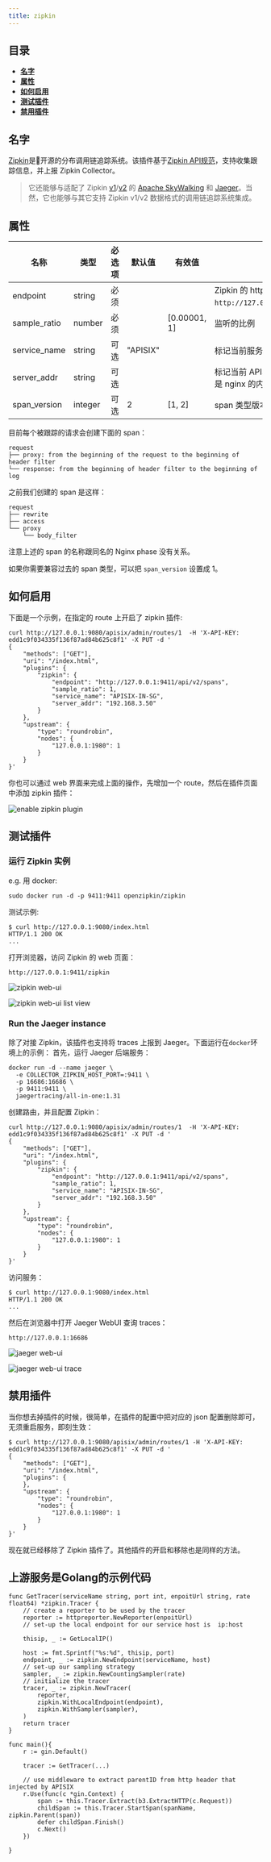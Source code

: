 ```yaml
---
title: zipkin
---
```


<!--
#
# Licensed to the Apache Software Foundation (ASF) under one or more
# contributor license agreements.  See the NOTICE file distributed with
# this work for additional information regarding copyright ownership.
# The ASF licenses this file to You under the Apache License, Version 2.0
# (the "License"); you may not use this file except in compliance with
# the License.  You may obtain a copy of the License at
#
#     http://www.apache.org/licenses/LICENSE-2.0
#
# Unless required by applicable law or agreed to in writing, software
# distributed under the License is distributed on an "AS IS" BASIS,
# WITHOUT WARRANTIES OR CONDITIONS OF ANY KIND, either express or implied.
# See the License for the specific language governing permissions and
# limitations under the License.
#
-->

## 目录

- [**名字**](#名字)
- [**属性**](#属性)
- [**如何启用**](#如何启用)
- [**测试插件**](#测试插件)
- [**禁用插件**](#禁用插件)

## 名字

[Zipkin](https://github.com/openzipkin/zipkin)是开源的分布调用链追踪系统。该插件基于[Zipkin API规范](https://zipkin.io/pages/instrumenting.html)，支持收集跟踪信息，并上报 Zipkin Collector。

> 它还能够与适配了 Zipkin [v1](https://zipkin.io/zipkin-api/zipkin-api.yaml)/[v2](https://zipkin.io/zipkin-api/zipkin2-api.yaml) 的 [Apache SkyWalking](https://skywalking.apache.org/docs/main/latest/en/setup/backend/zipkin-trace/#zipkin-receiver) 和 [Jaeger](https://www.jaegertracing.io/docs/1.31/getting-started/#migrating-from-zipkin)。当然，它也能够与其它支持 Zipkin v1/v2 数据格式的调用链追踪系统集成。

## 属性

| 名称         | 类型   | 必选项 | 默认值   | 有效值       | 描述                                                                 |
| ------------ | ------ | ------ | -------- | ------------ | -------------------------------------------------------------------- |
| endpoint     | string | 必须   |          |              | Zipkin 的 http 节点，例如`http://127.0.0.1:9411/api/v2/spans`。      |
| sample_ratio | number | 必须   |          | [0.00001, 1] | 监听的比例                                                           |
| service_name | string | 可选   | "APISIX" |              | 标记当前服务的名称                                                   |
| server_addr  | string | 可选   |          |              | 标记当前 APISIX 实例的 IP 地址，默认值是 nginx 的内置变量`server_addr` |
| span_version | integer| 可选    | 2        | [1, 2]       | span 类型版本 |

目前每个被跟踪的请求会创建下面的 span：

```
request
├── proxy: from the beginning of the request to the beginning of header filter
└── response: from the beginning of header filter to the beginning of log
```

之前我们创建的 span 是这样：

```
request
├── rewrite
├── access
└── proxy
    └── body_filter
```

注意上述的 span 的名称跟同名的 Nginx phase 没有关系。

如果你需要兼容过去的 span 类型，可以把 `span_version` 设置成 1。

## 如何启用

下面是一个示例，在指定的 route 上开启了 zipkin 插件:

```shell
curl http://127.0.0.1:9080/apisix/admin/routes/1  -H 'X-API-KEY: edd1c9f034335f136f87ad84b625c8f1' -X PUT -d '
{
    "methods": ["GET"],
    "uri": "/index.html",
    "plugins": {
        "zipkin": {
            "endpoint": "http://127.0.0.1:9411/api/v2/spans",
            "sample_ratio": 1,
            "service_name": "APISIX-IN-SG",
            "server_addr": "192.168.3.50"
        }
    },
    "upstream": {
        "type": "roundrobin",
        "nodes": {
            "127.0.0.1:1980": 1
        }
    }
}'
```

你也可以通过 web 界面来完成上面的操作，先增加一个 route，然后在插件页面中添加 zipkin 插件：

![enable zipkin plugin](../../../assets/images/plugin/zipkin-1.png)

## 测试插件

### 运行 Zipkin 实例

e.g. 用 docker:

```
sudo docker run -d -p 9411:9411 openzipkin/zipkin
```

测试示例:

```shell
$ curl http://127.0.0.1:9080/index.html
HTTP/1.1 200 OK
...
```

打开浏览器，访问 Zipkin 的 web 页面：

```
http://127.0.0.1:9411/zipkin
```

![zipkin web-ui](../../../assets/images/plugin/zipkin-1.jpg)

![zipkin web-ui list view](../../../assets/images/plugin/zipkin-2.jpg)

### Run the Jaeger instance

除了对接 Zipkin，该插件也支持将 traces 上报到 Jaeger。下面运行在`docker`环境上的示例：
首先，运行 Jaeger 后端服务：

```
docker run -d --name jaeger \
  -e COLLECTOR_ZIPKIN_HOST_PORT=:9411 \
  -p 16686:16686 \
  -p 9411:9411 \
  jaegertracing/all-in-one:1.31
```

创建路由，并且配置 Zipkin：

```
curl http://127.0.0.1:9080/apisix/admin/routes/1  -H 'X-API-KEY: edd1c9f034335f136f87ad84b625c8f1' -X PUT -d '
{
    "methods": ["GET"],
    "uri": "/index.html",
    "plugins": {
        "zipkin": {
            "endpoint": "http://127.0.0.1:9411/api/v2/spans",
            "sample_ratio": 1,
            "service_name": "APISIX-IN-SG",
            "server_addr": "192.168.3.50"
        }
    },
    "upstream": {
        "type": "roundrobin",
        "nodes": {
            "127.0.0.1:1980": 1
        }
    }
}'
```

访问服务：

```shell
$ curl http://127.0.0.1:9080/index.html
HTTP/1.1 200 OK
...
```

然后在浏览器中打开 Jaeger WebUI 查询 traces：

```
http://127.0.0.1:16686
```

![jaeger web-ui](../../../assets/images/plugin/jaeger-1.png)

![jaeger web-ui trace](../../../assets/images/plugin/jaeger-2.png)

## 禁用插件

当你想去掉插件的时候，很简单，在插件的配置中把对应的 json 配置删除即可，无须重启服务，即刻生效：

```shell
$ curl http://127.0.0.1:9080/apisix/admin/routes/1 -H 'X-API-KEY: edd1c9f034335f136f87ad84b625c8f1' -X PUT -d '
{
    "methods": ["GET"],
    "uri": "/index.html",
    "plugins": {
    },
    "upstream": {
        "type": "roundrobin",
        "nodes": {
            "127.0.0.1:1980": 1
        }
    }
}'
```

现在就已经移除了 Zipkin 插件了。其他插件的开启和移除也是同样的方法。

## 上游服务是Golang的示例代码

```golang
func GetTracer(serviceName string, port int, enpoitUrl string, rate float64) *zipkin.Tracer {
    // create a reporter to be used by the tracer
    reporter := httpreporter.NewReporter(enpoitUrl)
    // set-up the local endpoint for our service host is  ip:host

    thisip, _ := GetLocalIP()

    host := fmt.Sprintf("%s:%d", thisip, port)
    endpoint, _ := zipkin.NewEndpoint(serviceName, host)
    // set-up our sampling strategy
    sampler, _ := zipkin.NewCountingSampler(rate)
    // initialize the tracer
    tracer, _ := zipkin.NewTracer(
        reporter,
        zipkin.WithLocalEndpoint(endpoint),
        zipkin.WithSampler(sampler),
    )
    return tracer
}

func main(){
    r := gin.Default()

    tracer := GetTracer(...)

    // use middleware to extract parentID from http header that injected by APISIX
    r.Use(func(c *gin.Context) {
        span := this.Tracer.Extract(b3.ExtractHTTP(c.Request))
        childSpan := this.Tracer.StartSpan(spanName, zipkin.Parent(span))
        defer childSpan.Finish()
        c.Next()
    })

}
```
